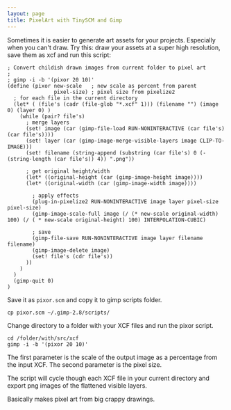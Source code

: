 ```yaml
---
layout: page
title: PixelArt with TinySCM and Gimp
---
```


Sometimes it is easier to generate art assets for your projects. Especially
when you can't draw. Try this: draw your assets at a super high resolution,
save them as xcf and run this script:

```
; Convert childish drawn images from current folder to pixel art
;
; gimp -i -b '(pixor 20 10)'
(define (pixor new-scale   ; new scale as percent from parent
               pixel-size) ; pixel size from pixelize2
  ; for each file in the current directory
  (let* ( (file's (cadr (file-glob "*.xcf" 1))) (filename "") (image 0) (layer 0) )
    (while (pair? file's)
      ; merge layers
      (set! image (car (gimp-file-load RUN-NONINTERACTIVE (car file's) (car file's))))
      (set! layer (car (gimp-image-merge-visible-layers image CLIP-TO-IMAGE)))
      (set! filename (string-append (substring (car file's) 0 (- (string-length (car file's)) 4)) ".png"))

      ; get original height/width
      (let* ((original-height (car (gimp-image-height image))))
      (let* ((original-width (car (gimp-image-width image))))

        ; apply effects
        (plug-in-pixelize2 RUN-NONINTERACTIVE image layer pixel-size pixel-size)
        (gimp-image-scale-full image (/ (* new-scale original-width) 100) (/ ( * new-scale original-height) 100) INTERPOLATION-CUBIC)

        ; save
        (gimp-file-save RUN-NONINTERACTIVE image layer filename filename)
        (gimp-image-delete image)
        (set! file's (cdr file's))
      ))
    )
  )
  (gimp-quit 0)
)
```

Save it as `pixor.scm` and copy it to gimp scripts folder.

```
cp pixor.scm ~/.gimp-2.8/scripts/
```

Change directory to a folder with your XCF files and run the pixor script.

```
cd /folder/with/src/xcf
gimp -i -b '(pixor 20 10)'
```

The first parameter is the scale of the output image as a percentage from
the input XCF. The second parameter is the pixel size.

The script will cycle though each XCF file in your current directory and export
png images of the flattened visible layers.

Basically makes pixel art from big crappy drawings.
